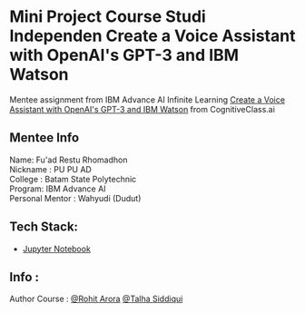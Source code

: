 # Mini Project Course Studi Independen Create a Voice Assistant with OpenAI's GPT-3 and IBM Watson
Mentee assignment from IBM Advance AI Infinite Learning [Create a Voice Assistant with OpenAI's GPT-3 and IBM Watson](https://cognitiveclass.ai/courses/chatapp-powered-by-openai) from CognitiveClass.ai

## Mentee Info
Name: Fu'ad Restu Rhomadhon\
Nickname : PU PU AD\
College : Batam State Polytechnic\
Program: IBM Advance AI\
Personal Mentor : Wahyudi (Dudut)

## Tech Stack: 
- [Jupyter Notebook](https://jupyter.org/)


## Info :
Author Course : [@Rohit Arora](https://author.skills.network/instructors/rohit_arora)
[@Talha Siddiqui](https://author.skills.network/instructors/talha_siddiqui)

